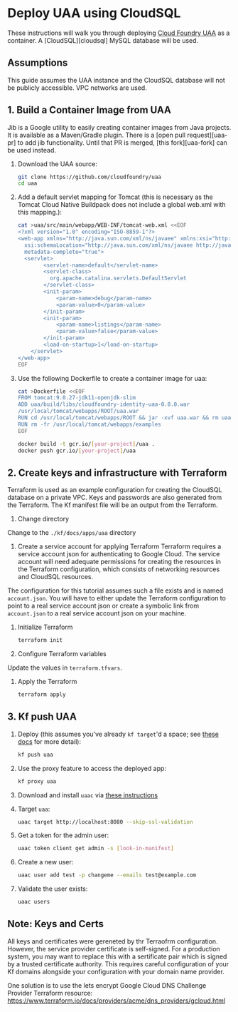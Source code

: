 # Deploy UAA using CloudSQL

These instructions will walk you through deploying [Cloud Foundry UAA][uaa] as a container.
A [CloudSQL][cloudsql] MySQL database will be used.

## Assumptions

This guide assumes the UAA instance and the CloudSQL database will not be
publicly accessible. VPC networks are used.


## 1. Build a Container Image from UAA

Jib is a Google utility to easily creating container images from Java projects.
It is available as a Maven/Gradle plugin. There is a [open pull request][uaa-pr]
to add jib functionality. Until that PR is merged, [this fork][uaa-fork] can be
used instead.

1. Download the UAA source:

    ```sh
    git clone https://github.com/cloudfoundry/uaa
    cd uaa
    ```

1. Add a default servlet mapping for Tomcat (this is necessary as the
   Tomcat Cloud Native Buildpack does not include a global web.xml with this
   mapping.):

    ```sh
    cat >uaa/src/main/webapp/WEB-INF/tomcat-web.xml <<EOF
    <?xml version="1.0" encoding="ISO-8859-1"?>
    <web-app xmlns="http://java.sun.com/xml/ns/javaee" xmlns:xsi="http://www.w3.org/2001/XMLSchema-instance"
      xsi:schemaLocation="http://java.sun.com/xml/ns/javaee http://java.sun.com/xml/ns/javaee/web-app_3_0.xsd" version="3.0"
      metadata-complete="true">
      <servlet>
            <servlet-name>default</servlet-name>
            <servlet-class>
              org.apache.catalina.servlets.DefaultServlet
            </servlet-class>
            <init-param>
                <param-name>debug</param-name>
                <param-value>0</param-value>
            </init-param>
            <init-param>
                <param-name>listings</param-name>
                <param-value>false</param-value>
            </init-param>
            <load-on-startup>1</load-on-startup>
        </servlet>
    </web-app>
    EOF
    ```

1. Use the following Dockerfile to create a container image for uaa:

    ```sh
    cat >Dockerfile <<EOF
    FROM tomcat:9.0.27-jdk11-openjdk-slim
    ADD uaa/build/libs/cloudfoundry-identity-uaa-0.0.0.war
    /usr/local/tomcat/webapps/ROOT/uaa.war
    RUN cd /usr/local/tomcat/webapps/ROOT && jar -xvf uaa.war && rm uaa.war
    RUN rm -fr /usr/local/tomcat/webapps/examples
    EOF

    docker build -t gcr.io/[your-project]/uaa .
    docker push gcr.io/[your-project]/uaa
    ```
## 2. Create keys and infrastructure with Terraform

Terraform is used as an example configuration for creating the CloudSQL database
on a private VPC. Keys and passwords are also generated from the Terraform.
The Kf manifest file will be an output from the Terraform.

1. Change directory

Change to the `./kf/docs/apps/uaa` directory

1. Create a service account for applying Terraform
Terraform requires a service account json for authenticating to Google Cloud. The service account will need adequate permissions for creating the resources in the Terraform configuration, which consists of networking resources and CloudSQL resources.

The configuration for this tutorial assumes such a file exists and is named `account.json`.
You will have to either update the Terraform configuration to point to a real service account json or create a symbolic link from `account.json` to a real service account json on your machine.

1. Initialize Terraform

    ```sh
    terraform init
    ```

1. Configure Terraform variables

Update the values in `terraform.tfvars`.

1. Apply the Terraform

    ```sh
    terraform apply
    ```

## 3. Kf push UAA

1. Deploy (this assumes you've already `kf target`'d a space; see [these
   docs][create-space] for more detail):

    ```sh
    kf push uaa
    ```

1. Use the proxy feature to access the deployed app:

    ```sh
    kf proxy uaa
    ```

1. Download and install `uaac` via [these instructions](uaac-install)

1. Target `uaa`:

    ```sh
    uaac target http://localhost:8080 --skip-ssl-validation
    ```

1. Get a token for the admin user:

    ```sh
    uaac token client get admin -s [look-in-manifest]
    ```

1. Create a new user:

    ```sh
    uaac user add test -p changeme --emails test@example.com
    ```

1. Validate the user exists:

    ```sh
    uaac users
    ```

## Note: Keys and Certs

All keys and certificates were gereneted by thr Terraofrm configuration. However, the service provider certificate is self-signed. For a production system, you may want to replace this with a sertificate pair which is signed by a trusted certificate authority. This requires careful configuration of your Kf domains alongside your configuration with your domain name provider.

One solution is to use the lets encrypt Google Cloud DNS Challenge Provider Terraform resource:
https://www.terraform.io/docs/providers/acme/dns_providers/gcloud.html

[uaa]: https://github.com/cloudfoundry/uaa
[uaac-install]: https://github.com/cloudfoundry/cf-uaac#installation
[create-space]: /docs/install.md#create-and-target-a-space
[create-keys-and-certs]: #create-keys-and-certs

